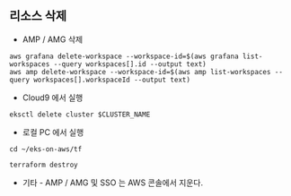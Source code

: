 ## 리소스 삭제 ##

* AMP / AMG 삭제
```
aws grafana delete-workspace --workspace-id=$(aws grafana list-workspaces --query workspaces[].id --output text)
aws amp delete-workspace --workspace-id=$(aws amp list-workspaces --query workspaces[].workspaceId --output text)
```

* Cloud9 에서 실행
```
eksctl delete cluster $CLUSTER_NAME
```

* 로컬 PC 에서 실행
```
cd ~/eks-on-aws/tf

terraform destroy
```

* 기타 - AMP / AMG 및 SSO 는 AWS 콘솔에서 지운다. 
